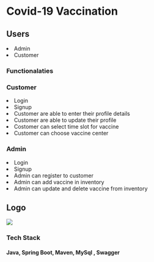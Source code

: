 <h1> Covid-19 Vaccination </h1>

<h2> Users </h2>
<li> Admin </li>
<li> Customer </li>

<h3> Functionalaties </h3>

<h3> Customer </h3>

<li> Login </li>
<li> Signup </li>
<li> Customer are able to enter their profile details </li>
<li> Customer are able to update their profile </li>
<li> Costomer can select time slot for vaccine </li>
<li> Customer can choose vaccine center </li>

<h3> Admin </h3>

<li> Login </li>
<li> Signup </li>
<li>Admin can register to customer </li>
<li> Admin can add vaccine in inventory </li>
<li> Admin can update and delete vaccine from inventory </li>


<h2> Logo </h2>
<img src="https://user-images.githubusercontent.com/105916680/208608266-bd0fb9e9-d502-4d4e-9361-c19c0924d2e8.jpg" />



<h3> Tech Stack </h3>
<h4> Java, Spring Boot, Maven, MySql , Swagger </h4>

